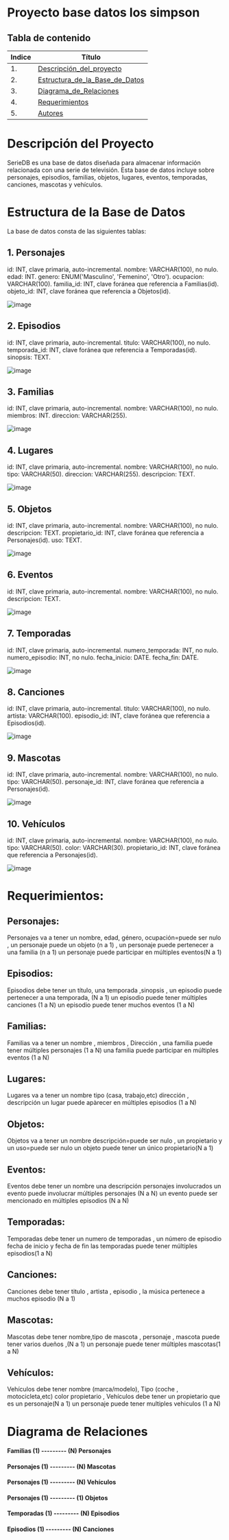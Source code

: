 # Proyecto base datos los simpson

## Tabla de contenido
| Indice | Título  |
|--|--|
| 1. | [Descripción_del_proyecto](#Descripcion) |
| 2. | [Estructura_de_la_Base_de_Datos](#Funcionalidades) |
| 3. | [Diagrama_de_Relaciones](#Captura_de_pantalla) |
| 4. | [Requerimientos](#Tenologia_Usada) |
| 5. | [Autores](#Autores) |

# Descripción del Proyecto
SerieDB es una base de datos diseñada para almacenar información relacionada con una serie de televisión. 
Esta base de datos incluye sobre personajes, episodios, familias, objetos, lugares, eventos, temporadas, canciones, mascotas y vehículos. 

# Estructura de la Base de Datos
La base de datos consta de las siguientes tablas:
## 1. Personajes
id: INT, clave primaria, auto-incremental.
nombre: VARCHAR(100), no nulo.
edad: INT.
genero: ENUM('Masculino', 'Femenino', 'Otro').
ocupacion: VARCHAR(100).
familia_id: INT, clave foránea que referencia a Familias(id).
objeto_id: INT, clave foránea que referencia a Objetos(id).

![image](https://github.com/user-attachments/assets/9bade86d-efa5-4ff2-b9f6-4d48cb2e248b)


## 2. Episodios
id: INT, clave primaria, auto-incremental.
titulo: VARCHAR(100), no nulo.
temporada_id: INT, clave foránea que referencia a Temporadas(id).
sinopsis: TEXT.

![image](https://github.com/user-attachments/assets/aabcaf08-1e0f-4f83-b483-ea89a7599341)


## 3. Familias
id: INT, clave primaria, auto-incremental.
nombre: VARCHAR(100), no nulo.
miembros: INT.
direccion: VARCHAR(255).

![image](https://github.com/user-attachments/assets/8390023d-0b99-4b1f-8051-bc40715bd368)


## 4. Lugares
id: INT, clave primaria, auto-incremental.
nombre: VARCHAR(100), no nulo.
tipo: VARCHAR(50).
direccion: VARCHAR(255).
descripcion: TEXT.

![image](https://github.com/user-attachments/assets/553005ca-70be-4bd4-9c31-f2b8e3ca55f1)


## 5. Objetos
id: INT, clave primaria, auto-incremental.
nombre: VARCHAR(100), no nulo.
descripcion: TEXT.
propietario_id: INT, clave foránea que referencia a Personajes(id).
uso: TEXT.

![image](https://github.com/user-attachments/assets/5c7bc887-a79f-4b8a-865a-804e327bb113)


## 6. Eventos
id: INT, clave primaria, auto-incremental.
nombre: VARCHAR(100), no nulo.
descripcion: TEXT.

![image](https://github.com/user-attachments/assets/c2933368-f243-4f6c-9033-9a81b15ca23c)


## 7. Temporadas
id: INT, clave primaria, auto-incremental.
numero_temporada: INT, no nulo.
numero_episodio: INT, no nulo.
fecha_inicio: DATE.
fecha_fin: DATE.

![image](https://github.com/user-attachments/assets/4338655b-74c6-4bea-8b83-f86a45e80a76)


## 8. Canciones
id: INT, clave primaria, auto-incremental.
titulo: VARCHAR(100), no nulo.
artista: VARCHAR(100).
episodio_id: INT, clave foránea que referencia a Episodios(id).

![image](https://github.com/user-attachments/assets/164f1008-ee75-4be1-b35e-10bcefffada6)


## 9. Mascotas
id: INT, clave primaria, auto-incremental.
nombre: VARCHAR(100), no nulo.
tipo: VARCHAR(50).
personaje_id: INT, clave foránea que referencia a Personajes(id).

![image](https://github.com/user-attachments/assets/3c5b9b9e-d136-4bbf-a6d6-6b542374d025)


## 10. Vehículos
id: INT, clave primaria, auto-incremental.
nombre: VARCHAR(100), no nulo.
tipo: VARCHAR(50).
color: VARCHAR(30).
propietario_id: INT, clave foránea que referencia a Personajes(id).

![image](https://github.com/user-attachments/assets/6466962d-a943-4222-8474-8876aca5afe3)


# Requerimientos:

## Personajes:
Personajes va a tener un nombre, edad, género, ocupación=puede ser nulo , un personaje puede un objeto (n a 1) , un personaje puede pertenecer a una familia (n a 1) un personaje puede participar en múltiples eventos(N a 1)

## Episodios:
Episodios debe tener un título, una temporada ,sinopsis , un episodio puede pertenecer a una temporada, (N a 1) un episodio puede tener múltiples canciones (1 a N) un episodio puede tener muchos eventos (1 a N)

## Familias:
Familias va a tener un nombre , miembros , Dirección , una familia puede tener múltiples personajes (1 a N) una familia puede participar en múltiples eventos (1 a N)

## Lugares:
Lugares va a tener un nombre tipo (casa, trabajo,etc) dirección , descripción un lugar puede apàrecer en múltiples episodios (1 a N)

## Objetos:
Objetos va a tener un nombre descripción=puede ser nulo , un propietario y un uso=puede ser nulo un objeto  puede tener un único propietario(N a 1)

## Eventos:
Eventos debe tener un nombre una descripción personajes involucrados un evento puede involucrar múltiples personajes (N a N) un evento puede ser mencionado en múltiples episodios (N a N)

## Temporadas:
Temporadas debe tener un numero de temporadas , un número de episodio fecha de inicio y fecha de fin las temporadas puede tener múltiples episodios(1 a N)

## Canciones:
Canciones debe tener titulo , artista , episodio , la música pertenece a muchos episodio (N a 1)

## Mascotas:
Mascotas debe tener nombre,tipo de mascota , personaje , mascota puede tener varios dueños ,(N a 1) un personaje puede tener múltiples mascotas(1 a N)

## Vehículos:
Vehículos debe tener nombre (marca/modelo), Tipo (coche , motocicleta,etc) color propietario , Vehículos debe tener un propietario que es un personaje(N a 1) un personaje puede tener multiples vehiculos (1 a N)

# Diagrama de Relaciones


#### Familias (1) --------- (N) Personajes
#### Personajes (1) --------- (N) Mascotas
#### Personajes (1) --------- (N) Vehículos
#### Personajes (1) --------- (1) Objetos
#### Temporadas (1) --------- (N) Episodios
#### Episodios (1) --------- (N) Canciones
